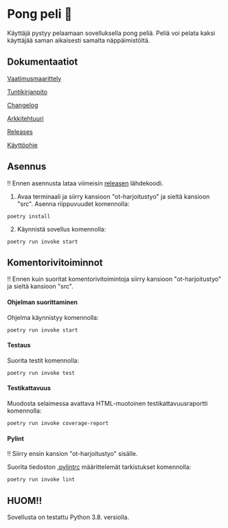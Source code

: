 # Pong peli :red_circle:
Käyttäjä pystyy pelaamaan sovelluksella pong peliä. Peliä voi pelata kaksi käyttäjää saman aikaisesti samalta näppäimistöltä.
## Dokumentaatiot
[Vaatimusmaarittely](https://github.com/Mimi-ctrl/ot-harjoitustyo/blob/master/dokumentaatio/vaatimusmaarittely.md)

[Tuntikirjanpito](https://github.com/Mimi-ctrl/ot-harjoitustyo/blob/master/dokumentaatio/tuntikirjanpito.md)

[Changelog](https://github.com/Mimi-ctrl/ot-harjoitustyo/blob/master/dokumentaatio/changelog.md)

[Arkkitehtuuri](https://github.com/Mimi-ctrl/ot-harjoitustyo/blob/master/dokumentaatio/arkkitehtuuri.md)

[Releases](https://github.com/Mimi-ctrl/ot-harjoitustyo/releases)

[Käyttöohje](https://github.com/Mimi-ctrl/ot-harjoitustyo/blob/master/dokumentaatio/kayttoohje.md)

## Asennus

‼️ Ennen asennusta lataa viimeisin [releasen](https://github.com/Mimi-ctrl/ot-harjoitustyo/releases) lähdekoodi.

1. Avaa terminaali ja siirry kansioon "ot-harjoitustyo" ja sieltä kansioon "src". Asenna riippuvuudet komennolla:
```
poetry install
```
2. Käynnistä sovellus komennolla:
```
poetry run invoke start
```

## Komentorivitoiminnot

‼️ Ennen kuin suoritat komentorivitoimintoja siirry kansioon "ot-harjoitustyo" ja sieltä kansioon "src". 

#### Ohjelman suorittaminen
Ohjelma käynnistyy komennolla:
```
poetry run invoke start
```
#### Testaus
Suorita testit komennolla:
```
poetry run invoke test
```
#### Testikattavuus
Muodosta selaimessa avattava HTML-muotoinen testikattavuusraportti komennolla:
```
poetry run invoke coverage-report
```
#### Pylint
‼️ Siirry ensin kansion "ot-harjoitustyo" sisälle.

Suorita tiedoston [.pylintrc](https://github.com/Mimi-ctrl/ot-harjoitustyo/blob/master/.pylintrc) määrittelemät tarkistukset komennolla:
```
poetry run invoke lint
```
## HUOM‼️
Sovellusta on testattu Python 3.8. versiolla.
